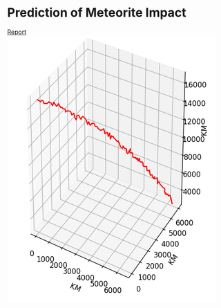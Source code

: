 # Prediction of Meteorite Impact
[Report](https://github.com/Eslsamu/ImpactPrediction/blob/main/Last_Judgement_Report.pdf)
![img](https://raw.githubusercontent.com/Eslsamu/ImpactPrediction/main/trajectory.png)
